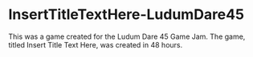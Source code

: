 # InsertTitleTextHere-LudumDare45
This was a game created for the Ludum Dare 45 Game Jam. The game, titled Insert Title Text Here, was created in 48 hours. 
